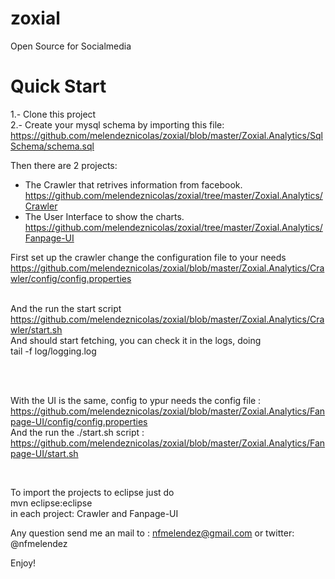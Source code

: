 zoxial
======

Open Source for Socialmedia

Quick Start
===================
1.- Clone this project <br>
2.- Create your mysql schema by importing this file: https://github.com/melendeznicolas/zoxial/blob/master/Zoxial.Analytics/SqlSchema/schema.sql

Then there are 2 projects:
 * The Crawler that retrives information from facebook.
https://github.com/melendeznicolas/zoxial/tree/master/Zoxial.Analytics/Crawler
 * The User Interface to show the charts.
https://github.com/melendeznicolas/zoxial/tree/master/Zoxial.Analytics/Fanpage-UI

First set up the crawler
change the configuration file to your needs <br>
https://github.com/melendeznicolas/zoxial/blob/master/Zoxial.Analytics/Crawler/config/config.properties

<br> And the run the start script
https://github.com/melendeznicolas/zoxial/blob/master/Zoxial.Analytics/Crawler/start.sh
<br>
And should start fetching, you can check it in the logs, doing <br>
tail -f log/logging.log

<br><br>

With the UI is the same, 
config to ypur needs the config file : <br>
https://github.com/melendeznicolas/zoxial/blob/master/Zoxial.Analytics/Fanpage-UI/config/config.properties
<br>
And the run the ./start.sh script : <br>
https://github.com/melendeznicolas/zoxial/blob/master/Zoxial.Analytics/Fanpage-UI/start.sh

<br>

To import the projects to eclipse just do <br>
mvn eclipse:eclipse <br>in each project: Crawler and Fanpage-UI<br>

Any question send me an mail to : nfmelendez@gmail.com or twitter: @nfmelendez


Enjoy!


